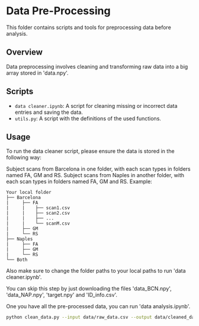 # Data Pre-Processing

This folder contains scripts and tools for preprocessing data before analysis.

## Overview
Data preprocessing involves cleaning and transforming raw data into a big array stored in 'data.npy'.

## Scripts
- `data cleaner.ipynb`: A script for cleaning missing or incorrect data entries and saving the data.
- `utils.py`: A script with the definitions of the used functions.

## Usage
To run the data cleaner script, please ensure the data is stored in the following way:

Subject scans from Barcelona in one folder, with each scan types in folders named FA, GM and RS. Subject scans from Naples in another folder, with each scan types in folders named FA, GM and RS. Example:

```
Your local folder
├── Barcelona
|     ├── FA
|     |    ├── scan1.csv
|     |    ├── scan2.csv
|     |    ├── ...
|     |    └── scanM.csv
|     ├── GM
|     └── RS
├── Naples
|     ├── FA
|     ├── GM
|     └── RS
└── Both
```

Also make sure to change the folder paths to your local paths to run 'data cleaner.ipynb'.

You can skip this step by just downloading the files 'data_BCN.npy', 'data_NAP.npy', 'target.npy' and 'ID_info.csv'.

One you have all the pre-processed data, you can run 'data analysis.ipynb'.


```bash
python clean_data.py --input data/raw_data.csv --output data/cleaned_data.csv
